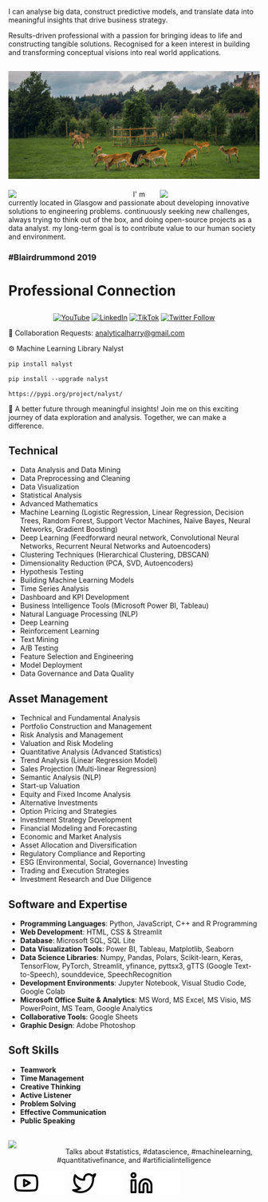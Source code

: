 <p align="leftr">I can analyse big data, construct predictive models, and translate data into meaningful insights that 
drive business strategy.
  
Results-driven professional with a passion for bringing ideas to life and constructing 
tangible solutions. Recognised for a keen interest in building and transforming conceptual visions into 
real world applications.  

![Harry's World](https://raw.githubusercontent.com/AnalyticalHarry/AnalyticalHarry/main/img/glasgow.jpg)
---

<img width="250" align='left' src="https://github.com/harryworlds/harryworlds/blob/main/park.jpg">
  
<img width="200" align='right' src="https://github.com/harryworlds/harryworlds/blob/main/glasgow.png">
I' m currently located in Glasgow and passionate about developing innovative solutions to engineering problems. continuously seeking new challenges, always trying to think out of the box, and doing open-source projects as a data analyst. my long-term goal is to contribute value to our human society and environment. 
<br />

### #Blairdrummond 2019
# <p aligh="center"> Professional Connection </p>

<p align="center">
  <a href="https://www.youtube.com/@AnalyticalHarry"><img src="https://img.shields.io/website?label=YouTube&style=for-the-badge&url=https://www.youtube.com/@AnalyticalHarry" alt="YouTube" height="20"></a>
  <a href="https://www.linkedin.com/in/analyticalharry/"><img src="https://img.shields.io/website?label=LinkedIn&style=for-the-badge&url=https://www.linkedin.com/in/analyticalharry/" alt="LinkedIn" height="20"></a>
  <a href="https://www.tiktok.com/@analyticalharry"><img src="https://img.shields.io/badge/@AnalyticalHarry-%23FF0000?style=for-the-badge&logo=tiktok&logoColor=white" alt="TikTok" height="20"></a>
  <a href="https://twitter.com/AnalyticalHarry"><img src="https://img.shields.io/twitter/follow/AnalyticalHarry?color=1DA1F2&logo=twitter&style=for-the-badge" alt="Twitter Follow" height="20"></a>
</p>


🤝 Collaboration Requests: analyticalharry@gmail.com

⚙️ Machine Learning Library Nalyst
```text
pip install nalyst
```
```text
pip install --upgrade nalyst
```
```text
https://pypi.org/project/nalyst/
```
🔑 A better future through meaningful insights! Join me on this exciting journey of data exploration and analysis. Together, we can make a difference.
<br />

## Technical 
- Data Analysis and Data Mining
- Data Preprocessing and Cleaning
- Data Visualization
- Statistical Analysis
- Advanced Mathematics
- Machine Learning (Logistic Regression, Linear Regression, Decision Trees, Random Forest, Support Vector Machines, Naïve Bayes, Neural Networks, Gradient Boosting)
- Deep Learning (Feedforward neural network, Convolutional Neural Networks, Recurrent Neural Networks and Autoencoders)
- Clustering Techniques (Hierarchical Clustering, DBSCAN)
- Dimensionality Reduction (PCA, SVD, Autoencoders)
- Hypothesis Testing
- Building Machine Learning Models
- Time Series Analysis
- Dashboard and KPI Development
- Business Intelligence Tools (Microsoft Power BI, Tableau)
- Natural Language Processing (NLP)
- Deep Learning
- Reinforcement Learning
- Text Mining
- A/B Testing
- Feature Selection and Engineering
- Model Deployment
- Data Governance and Data Quality


## Asset Management 
- Technical and Fundamental Analysis
- Portfolio Construction and Management
- Risk Analysis and Management
- Valuation and Risk Modeling
- Quantitative Analysis (Advanced Statistics)
- Trend Analysis (Linear Regression Model)
- Sales Projection (Multi-linear Regression)
- Semantic Analysis (NLP)
- Start-up Valuation
- Equity and Fixed Income Analysis
- Alternative Investments
- Option Pricing and Strategies
- Investment Strategy Development
- Financial Modeling and Forecasting
- Economic and Market Analysis
- Asset Allocation and Diversification
- Regulatory Compliance and Reporting
- ESG (Environmental, Social, Governance) Investing
- Trading and Execution Strategies
- Investment Research and Due Diligence

##  Software and Expertise
- **Programming Languages**: Python, JavaScript, C++ and R Programming 
- **Web Development**: HTML, CSS & Streamlit
- **Database**: Microsoft SQL, SQL Lite
- **Data Visualization Tools**: Power BI, Tableau, Matplotlib, Seaborn
- **Data Science Libraries**: Numpy, Pandas, Polars, Scikit-learn, Keras, TensorFlow, PyTorch, Streamlit, yfinance, pyttsx3, gTTS (Google Text-to-Speech), sounddevice, SpeechRecognition
- **Development Environments**: Jupyter Notebook, Visual Studio Code, Google Colab
- **Microsoft Office Suite & Analytics**: MS Word, MS Excel, MS Visio, MS PowerPoint, MS Team, Google Analytics 
- **Collaborative Tools**: Google Sheets
- **Graphic Design**: Adobe Photoshop

##  Soft Skills
- **Teamwork**
- **Time Management**
- **Creative Thinking**
- **Active Listener**
- **Problem Solving**
- **Effective Communication**
- **Public Speaking**

<br />

<img width="100" align='left' src="https://i.giphy.com/media/MT5UUV1d4CXE2A37Dg/giphy.webp">

<p align="center">Talks about #statistics, #datascience, #machinelearning, #quantitativefinance, and #artificialintelligence

&nbsp;&nbsp;
[![website](./img/youtube-light.svg)](https://www.youtube.com/@AnalyticalHarry#gh-light-mode-only)
[![website](./img/youtube-dark.svg)](https://www.youtube.com/@AnalyticalHarry#gh-dark-mode-only)
&nbsp;&nbsp;
[![website](./img/twitter-light.svg)](https://twitter.com/AnalyticalHarry#gh-light-mode-only)
[![website](./img/twitter-dark.svg)](https://twitter.com/AnalyticalHarry#gh-dark-mode-only)
&nbsp;&nbsp;
[![website](./img/linkedin-light.svg)](https://www.linkedin.com/in/thapahemant/#gh-light-mode-only)
[![website](./img/linkedin-dark.svg)](https://www.linkedin.com/in/thapahemant/#gh-dark-mode-only)
&nbsp;&nbsp;
